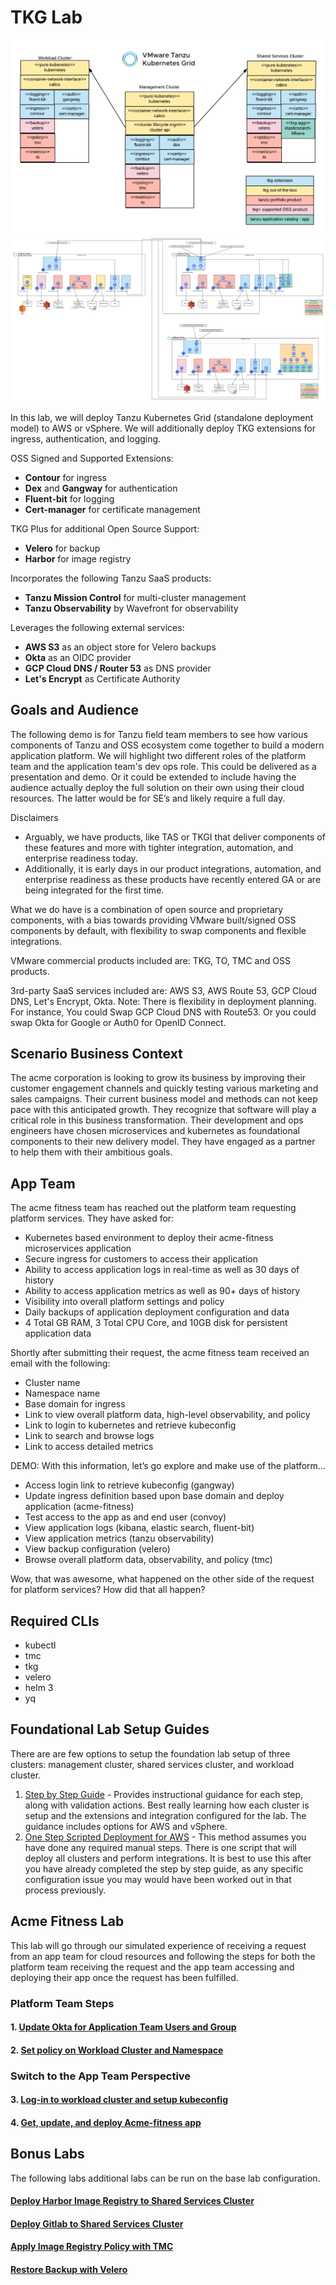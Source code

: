 # TKG Lab

![TKG Lab Base Diagram](docs/tkg-lab-base.png)
![TKG Lab Deployment Diagram](docs/tkg-deployment.png)

In this lab, we will deploy Tanzu Kubernetes Grid (standalone deployment model) to AWS or vSphere.  We will additionally deploy TKG extensions for ingress, authentication, and logging.

OSS Signed and Supported Extensions:

- **Contour** for ingress
- **Dex** and **Gangway** for authentication
- **Fluent-bit** for logging
- **Cert-manager** for certificate management

TKG Plus for additional Open Source Support:

- **Velero** for backup
- **Harbor** for image registry

Incorporates the following Tanzu SaaS products:

- **Tanzu Mission Control** for multi-cluster management
- **Tanzu Observability** by Wavefront for observability

Leverages the following external services:

- **AWS S3** as an object store for Velero backups
- **Okta** as an OIDC provider
- **GCP Cloud DNS / Router 53** as DNS provider
- **Let's Encrypt** as Certificate Authority

## Goals and Audience

The following demo is for Tanzu field team members to see how various components of Tanzu and OSS ecosystem come together to build a modern application platform.  We will highlight two different roles of the platform team and the application team's dev ops role.  This could be delivered as a presentation and demo.  Or it could be extended to include having the audience actually deploy the full solution on their own using their cloud resources. The latter would be for SE’s and likely require a full day.

Disclaimers

- Arguably, we have products, like TAS or TKGI that deliver components of these features and more with tighter integration, automation, and enterprise readiness today.
- Additionally, it is early days in our product integrations, automation, and enterprise readiness as these products have recently entered GA or are being integrated for the first time.

What we do have is a combination of open source and proprietary components, with a bias towards providing VMware built/signed OSS components by default, with flexibility to swap components and flexible integrations.

VMware commercial products included are: TKG, TO, TMC and OSS products.

3rd-party SaaS services included are: AWS S3, AWS Route 53, GCP Cloud DNS, Let's Encrypt, Okta.  Note: There is flexibility in deployment planning.  For instance, You could Swap GCP Cloud DNS with Route53.  Or you could swap Okta for Google or Auth0 for OpenID Connect.

## Scenario Business Context

The acme corporation is looking to grow its business by improving their customer engagement channels and quickly testing various marketing and sales campaigns.  Their current business model and methods can not keep pace with this anticipated growth.  They recognize that software will play a critical role in this business transformation.  Their development and ops engineers have chosen microservices and kubernetes as foundational components to their new delivery model.  They have engaged as a partner to help them with their ambitious goals.

## App Team

The acme fitness team has reached out the platform team requesting platform services.  They have asked for:

- Kubernetes based environment to deploy their acme-fitness microservices application
- Secure ingress for customers to access their application
- Ability to access application logs in real-time as well as 30 days of history
- Ability to access application metrics as well as 90+ days of history
- Visibility into overall platform settings and policy
- Daily backups of application deployment configuration and data
- 4 Total GB RAM, 3 Total CPU Core, and 10GB disk for persistent application data

Shortly after submitting their request, the acme fitness team received an email with the following:
- Cluster name
- Namespace name
- Base domain for ingress
- Link to view overall platform data, high-level observability, and policy
- Link to login to kubernetes and retrieve kubeconfig
- Link to search and browse logs
- Link to access detailed metrics

DEMO: With this information, let’s go explore and make use of the platform…

- Access login link to retrieve kubeconfig (gangway)
- Update ingress definition based upon base domain and deploy application (acme-fitness)
- Test access to the app as and end user (convoy)
- View application logs (kibana, elastic search, fluent-bit)
- View application metrics (tanzu observability)
- View backup configuration (velero)
- Browse overall platform data, observability, and policy (tmc)

Wow, that was awesome, what happened on the other side of the request for platform services?  How did that all happen?


## Required CLIs

- kubectl
- tmc
- tkg
- velero
- helm 3
- yq

## Foundational Lab Setup Guides

There are are few options to setup the foundation lab setup of three clusters: management cluster, shared services cluster, and workload cluster.

1. [Step by Step Guide](docs/baseline-lab-setup/step-by-step.md) - Provides instructional guidance for each step, along with validation actions.  Best really learning how each cluster is setup and the extensions and integration configured for the lab.  The guidance includes options for AWS and vSphere.
2. [One Step Scripted Deployment for AWS](docs/baseline-lab-setup/one-step-aws.md) - This method assumes you have done any required manual steps.  There is one script that will deploy all clusters and perform integrations.  It is best to use this after you have already completed the step by step guide, as any specific configuration issue you may would have been worked out in that process previously.

## Acme Fitness Lab

This lab will go through our simulated experience of receiving a request from an app team for cloud resources and following the steps for both the platform team receiving the request and the app team accessing and deploying their app once the request has been fulfilled.

### Platform Team Steps

#### 1. [Update Okta for Application Team Users and Group](docs/acme-fitness-lab/01_okta_setup.md)
#### 2. [Set policy on Workload Cluster and Namespace](docs/acme-fitness-lab/02_policy_acme.md)

### Switch to the App Team Perspective

#### 3. [Log-in to workload cluster and setup kubeconfig](docs/acme-fitness-lab/03-login-kubeconfg.md)
#### 4. [Get, update, and deploy Acme-fitness app](docs/acme-fitness-lab/04-deploy-app.md)

## Bonus Labs

The following labs additional labs can be run on the base lab configuration.

#### [Deploy Harbor Image Registry to Shared Services Cluster](docs/bonus-labs/harbor.md)
#### [Deploy Gitlab to Shared Services Cluster](docs/bonus-labs/deploy_gitlab.md)
#### [Apply Image Registry Policy with TMC](docs/bonus-labs/tmc_image_policy.md)
#### [Restore Backup with Velero](docs/bonus-labs/velero_restore.md)

